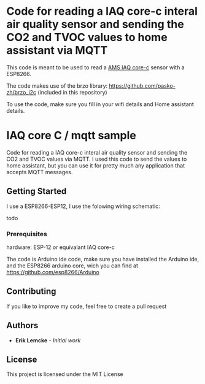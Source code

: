 # Code for reading a IAQ core-c interal air quality sensor and sending the CO2 and TVOC values to home assistant via MQTT

This code is meant to be used to read a [AMS IAQ core-c](http://ams.com/eng/Products/Environmental-Sensors/Air-Quality-Sensors/iAQ-core-C) sensor with a ESP8266.

The code makes use of the brzo library: https://github.com/pasko-zh/brzo_i2c (included in this repository)

To use the code, make sure you fill in your wifi details and Home assistant details.

# IAQ core C / mqtt sample

Code for reading a IAQ core-c interal air quality sensor and sending the CO2 and TVOC values via MQTT. I used this code to send the values to home assistant, but you can use it for pretty much any application that accepts MQTT messages.

## Getting Started

I use a ESP8266-ESP12, I use the folowing wiring schematic:

todo

### Prerequisites

hardware:
ESP-12 or equivalant
IAQ core-c

The code is Arduino ide code, make sure you have installed the Arduino ide, and the ESP8266 arduino core, wich you can find at https://github.com/esp8266/Arduino


## Contributing

If you like to improve my code, feel free to create a pull request

## Authors

* **Erik Lemcke** - *Initial work*

## License

This project is licensed under the MIT License

